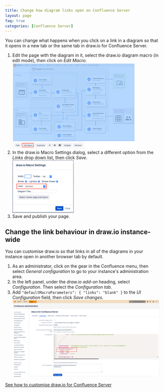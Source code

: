 ```yaml
---
title: Change how diagram links open on Confluence Server
layout: page
faq: true
categories: [Confluence Server]
---
```


You can change what happens when you click on a link in a diagram so that it opens in a new tab or the same tab in draw.io for Confluence Server.

1. Edit the page with the diagram in it, select the draw.io diagram macro (in edit mode), then click on _Edit Macro_.
<br /><img src="/assets/img/blog/edit-drawio-macro-confluence-server.png" style="width=100%;max-width:400px;height:auto;" alt="Edit the draw.io macro settings in Confluence Server">
2. In the draw.io Macro Settings dialog, select a different option from the _Links_ drop down list, then click _Save_.
<br /><img src="/assets/img/blog/drawio-macro-settings-links.png" style="width=100%;max-width:200px;height:auto;" alt="Change the link behaviour of draw.io diagrams in the draw.io macro settings in Confluence Server">
3. Save and publish your page.

## Change the link behaviour in draw.io instance-wide

You can customise draw.io so that links in all of the diagrams in your instance open in another browser tab by default.

1. As an administrator, click on the gear in the Confluence menu, then select _General configuration_ to go to your instance's administration area.
2. In the left panel, under the _draw.io add-on_ heading, select _Configuration_. Then select the _Configuration tab_.
3. Add ``"defaultMacroParameters": { "links": "blank" }`` to the _UI Configuration_ field, then click _Save changes_.
<br /><img src="/assets/img/blog/configure-default-link-behaviour-drawio-confluence-server.png" style="max-width:100%;height:auto;" alt="Edit the draw.io configuration to change the default link behaviour globally">

[See how to customise draw.io for Confluence Server](/doc/faq/configure-diagram-editor.html)
